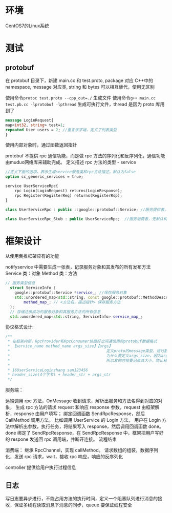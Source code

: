 
# 环境
CentOS7的Linux系统


# 测试

## protobuf

在 protobuf 目录下，新建 main.cc 和 test.proto, package 对应 C++中的 namespace, message 对应类, string 和 bytes 可以相互替代，使用无区别

使用命令`protoc test.proto --cpp_out=./` 生成文件
使用命令`g++ main.cc test.pb.cc -lprotobuf -lpthread` 生成可执行文件，thread 是因为 proto 库用到了

```proto
message LoginRequest{
map<int32, string> test=1;
repeated User users = 2; //重复该字端，定义了列表类型
}
```

使用内部对象时，通过函数返回指针

protobuf 不提供 rpc 通信功能，而是做 rpc 方法的序列化和反序列化，通信功能由muduo网络库来辅助完成。
定义描述 rpc 方法的类型 - service

```proto
//定义下面的选项，表示生成service服务类和rpc方法描述，默认为false
option cc_generic_services = true;

service UserServiceRpc{
    rpc Login(LoginRequest) returns(LoginResponse);
    rpc Register(RegisterReq) returns(RegisterRsp);
}
```

```C++
class UserServiceRpc : public ::google::protobuf::Service; //服务提供者，有默认构造函数，有服务描述器

class UserServiceRpc_Stub : public UserServiceRpc;  //服务消费者，无默认构造函数，有channel_成员变量，通过channel的CallMethod通过网络调用对应的方法
```

# 框架设计

从使用倒推框架应有的功能

notifyservice 中需要生成一张表，记录服务对象和其发布的所有发布方法
Service 类：对象 Method 类：方法

```c++
// 服务类型信息
  struct ServiceInfo {
    google::protobuf::Service *service_; //保存服务对象
    std::unordered_map<std::string, const google::protobuf::MethodDescriptor *>
        method_map_; // <方法名，描述指针> 保存服务方法
  };
  // 存储注册成功的服务对象和其服务方法的所有信息
  std::unordered_map<std::string, ServiceInfo> service_map_;
```

协议格式设计:

```c++
/**
 * 在框架内部，RpcProvider和RpcConsumer协商好之间通信用的protobuf数据格式
 * 【service_name method_name args_size】【args】
 *                                          定义proto的message类型，进行数据的序列化和反序列化
 *                                          为什么要定义args_size，因为args已经在服务对象中封装好了，
 *                                          所以发的时候要记录其大小，防止粘包
 *
 * 16UserServiceLoginzhang san123456
 * header_size(4个字节) + header_str + args_str
 */
```

服务端：

远端调用 rpc 方法，OnMessage 收到请求，解析出服务和方法名得到对应的对象，
生成 rpc 方法的请求 request 和响应 response 参数，request 由框架解析，response 由用户填写；
绑定回调函数 SendRpcResponse，然后 CallMethod 调用方法。
比如调用 UserService 的 Login 方法， 用户在 Login 方法中解析出参数，执行任务，将结果写入 response，然后调用回调函数 done。
done 绑定了 SendRpcResponse，在 SendRpcResponse 中，框架把用户写好的 respone 发送回 rpc 调用端，并断开连接。
流程结束

消费端：
继承 RpcChannel，实现 callMethod。
请求数组的组装，数据序列化，发送 rpc 请求，wait，接收 rpc 响应，响应的反序列化

controller 提供给用户执行过程信息

## 日志

写日志要异步进行，不能占用方法的执行时间，定义一个阻塞队列进行消息的接收，保证多线程读取消息下消息的同步，queue 要保证线程安全
